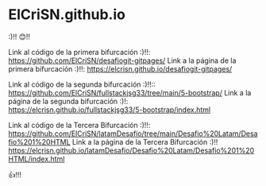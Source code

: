# ElCriSN.github.io
:)!! 😊!!


Link al código de la primera bifurcación :)!!: https://github.com/ElCriSN/desafiogit-gitpages/
Link a la página de la primera bifurcación :)!!: https://elcrisn.github.io/desafiogit-gitpages/

Link al código de la segunda bifurcación :)!!:: https://github.com/ElCriSN/fullstackjsg33/tree/main/5-bootstrap/
Link a la página de la segunda bifurcación :)!: https://elcrisn.github.io/fullstackjsg33/5-bootstrap/index.html

Link al código de la Tercera Bifurcación :)!!: https://github.com/ElCriSN/latamDesafio/tree/main/Desafio%20Latam/Desafio%201%20HTML
Link a la página de la Tercera Bifurcación :)!! https://elcrisn.github.io/latamDesafio/Desafio%20Latam/Desafio%201%20HTML/index.html

👍!!! 
